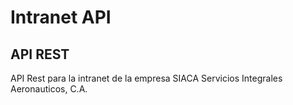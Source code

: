 # Intranet API

## API REST

API Rest para la intranet de la empresa SIACA Servicios Integrales Aeronauticos, C.A.